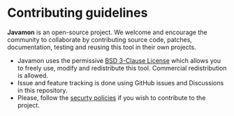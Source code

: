 # Contributing guidelines

**Javamon** is an open-source project. We welcome and encourage the community to collaborate by contributing source code, patches, documentation, testing and reusing this tool in their own projects.

- Javamon uses the permissive [BSD 3-Clause License](/LICENSE) which allows you to freely use, modify and redistribute this tool. Commercial redistribution is allowed.
- Issue and feature tracking is done using GitHub issues and Discussions in this repository.
- Please, follow the [securty policies](/SECURITY.md) if you wish to contribute to the project.
